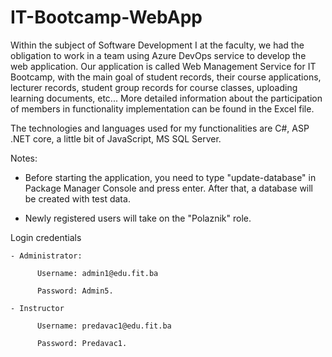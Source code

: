 # IT-Bootcamp-WebApp

Within the subject of Software Development I at the faculty, we had the obligation to work in a team using Azure DevOps service to develop the web application.
Our application is called Web Management Service for IT Bootcamp, with the main goal of student records, their course applications, lecturer records, 
student group records for course classes, uploading learning documents, etc... More detailed information about the participation of members in functionality implementation can be found in the Excel file.

The technologies and languages used for my functionalities are C#, ASP .NET core, a little bit of JavaScript, MS SQL Server.

Notes:
   - Before starting the application, you need to type "update-database" in Package Manager Console and press enter. After that, a database will be created with test data. 

   - Newly registered users will take on the "Polaznik" role.

Login credentials

    - Administrator:

          Username: admin1@edu.fit.ba	

          Password: Admin5.

    - Instructor

          Username: predavac1@edu.fit.ba
          
          Password: Predavac1.


